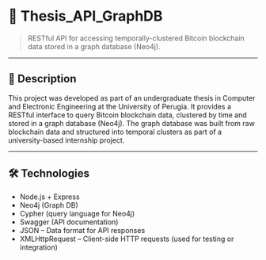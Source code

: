 # 📡 Thesis_API_GraphDB

> RESTful API for accessing temporally-clustered Bitcoin blockchain data stored in a graph database (Neo4j).

---

## 📘 Description

This project was developed as part of an undergraduate thesis in Computer and Electronic Engineering at the University of Perugia. It provides a RESTful interface to query Bitcoin blockchain data, clustered by time and stored in a graph database (Neo4j). The graph database was built from raw blockchain data and structured into temporal clusters as part of a university-based internship project.


---

## 🛠️ Technologies

- Node.js + Express
- Neo4j (Graph DB)
- Cypher (query language for Neo4j)
- Swagger (API documentation)
- JSON – Data format for API responses
- XMLHttpRequest – Client-side HTTP requests (used for testing or integration)

